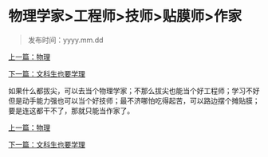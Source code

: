 # 物理学家>工程师>技师>贴膜师>作家 



> 发布时间：yyyy.mm.dd 

[上一篇：物理](/education/article40)

[下一篇：文科生也要学理](/education/article42)



如果什么都拔尖，可以去当个物理学家；不那么拔尖也能当个好工程师；学习不好但是动手能力强也可以当个好技师；最不济哪怕吃得起苦，可以路边摆个摊贴膜；要是连这都干不了，那就只能当作家了。



[上一篇：物理](/education/article40)

[下一篇：文科生也要学理](/education/article42)



